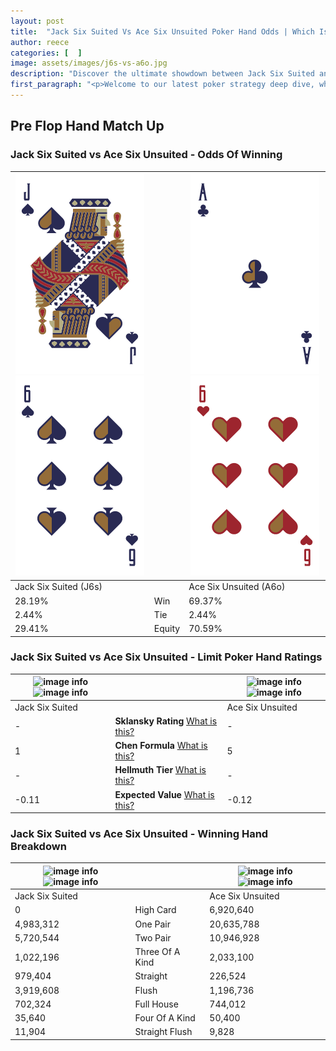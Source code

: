 ```yaml
---
layout: post
title:  "Jack Six Suited Vs Ace Six Unsuited Poker Hand Odds | Which Is The Better Hand In Poker? A Complete Guide"
author: reece
categories: [  ]
image: assets/images/j6s-vs-a6o.jpg
description: "Discover the ultimate showdown between Jack Six Suited and Ace Six Unsuited in poker! Uncover the odds, strategies, and scenarios where one hand triumphs over the other. Get ready to up your poker game with this thrilling analysis."
first_paragraph: "<p>Welcome to our latest poker strategy deep dive, where we're pitting two distinct hands against each other in a high-stakes showdown: Jack Six Suited vs Ace Six Unsuited.</p><p>In the dynamic world of poker, every decision counts, and knowing which hand holds the upper hand is key to your success at the table.</p><p>In this article, we'll dissect these two hands, explore the scenarios where one dominates the other, and equip you with the knowledge to make strategic choices that can tip the odds in your favor.</p><p>Get ready to unravel the intriguing dynamics of these poker hands and elevate your game to new heights.</p>"
---
```




[comment]: # (sp0)

## Pre Flop Hand Match Up

<div class="table hand-ratings" markdown="1"> 



### Jack Six Suited vs Ace Six Unsuited - Odds Of Winning


    
| ![image info](assets/images/hand1/j.png) ![image info](assets/images/hand1/6.png) |  | ![image info](assets/images/hand2/a.png) ![image info](assets/images/hand2/6o.png) |
| -------- | -------- | -------- |
| Jack Six Suited (J6s) |  | Ace Six Unsuited (A6o) |
| 28.19% | Win | 69.37% |
| 2.44% | Tie | 2.44% |
| 29.41% | Equity | 70.59% |




[comment]: # (sp1)



### Jack Six Suited vs Ace Six Unsuited - Limit Poker Hand Ratings


    
| ![image info](https://www.riverpairs.com/assets/images/hand1/j.png) ![image info](https://www.riverpairs.com/assets/images/hand1/6.png) |  | ![image info](https://www.riverpairs.com/assets/images/hand2/a.png) ![image info](https://www.riverpairs.com/assets/images/hand2/6o.png) |
| -------- | -------- | -------- |
| Jack Six Suited |  | Ace Six Unsuited |
| - | **Sklansky Rating** [What is this?](/sklansky-rating-explained) | - |
| 1 | **Chen Formula** [What is this?](/chen-formula-explained) | 5 |
| - | **Hellmuth Tier** [What is this?](/Hellmuth-tier-explained) | - |
| -0.11 | **Expected Value** [What is this?](/expected-value-explained) | -0.12 |




[comment]: # (sp2)



### Jack Six Suited vs Ace Six Unsuited - Winning Hand Breakdown


    
| ![image info](https://www.riverpairs.com/assets/images/hand1/j.png) ![image info](https://www.riverpairs.com/assets/images/hand1/6.png) |  | ![image info](https://www.riverpairs.com/assets/images/hand2/a.png) ![image info](https://www.riverpairs.com/assets/images/hand2/6o.png) |
| -------- | -------- | -------- |
| Jack Six Suited |  | Ace Six Unsuited |
| 0 | High Card | 6,920,640 |
| 4,983,312 | One Pair | 20,635,788 |
| 5,720,544 | Two Pair | 10,946,928 |
| 1,022,196 | Three Of A Kind | 2,033,100 |
| 979,404 | Straight | 226,524 |
| 3,919,608 | Flush | 1,196,736 |
| 702,324 | Full House | 744,012 |
| 35,640 | Four Of A Kind | 50,400 |
| 11,904 | Straight Flush | 9,828 |




[comment]: # (sp3)



</div>

[comment]: # (sp4)



[comment]: # (sp5)

